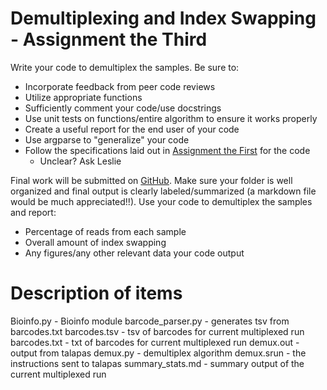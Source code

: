 # Demultiplexing and Index Swapping - Assignment the Third

Write your code to demultiplex the samples. Be sure to:

- Incorporate feedback from peer code reviews
- Utilize appropriate functions
- Sufficiently comment your code/use docstrings
- Use unit tests on functions/entire algorithm to ensure it works properly
- Create a useful report for the end user of your code
- Use argparse to "generalize" your code
- Follow the specifications laid out in [Assignment the First](../Assignment-the-first) for the code
    - Unclear? Ask Leslie

Final work will be submitted on [GitHub](.). Make sure your folder is well organized and final output is clearly labeled/summarized (a markdown file would be much appreciated!!). Use your code to demultiplex the samples and report:
- Percentage of reads from each sample
- Overall amount of index swapping
- Any figures/any other relevant data your code output

# Description of items
Bioinfo.py - Bioinfo module
barcode_parser.py - generates tsv from barcodes.txt
barcodes.tsv - tsv of barcodes for current multiplexed run
barcodes.txt - txt of barcodes for current multiplexed run
demux.out - output from talapas
demux.py - demultiplex algorithm
demux.srun - the instructions sent to talapas
summary_stats.md - summary output of the current multiplexed run
